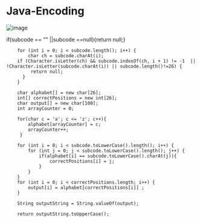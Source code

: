 # Java-Encoding
![image](https://user-images.githubusercontent.com/50263561/119373252-e2d0a780-bcc0-11eb-9424-6403f280fedb.png)
  

 if(subcode == "" ||subcode ==null){return null;}
        
        for (int i = 0; i < subcode.length(); i++) {
            char ch = subcode.charAt(i);
        if (Character.isLetter(ch) && subcode.indexOf(ch, i + 1) != -1  || !Character.isLetter(subcode.charAt(i)) || subcode.length()!=26) {
             return null; 
          }
        }

        char alphabet[] = new char[26];
        int[] correctPositions = new int[26];
        char output[] = new char[100];
        int arrayCounter = 0;
    
        for(char c = 'a'; c <= 'z'; c++){
            alphabet[arrayCounter] = c;
            arrayCounter++;
         }
    
        for (int i = 0; i < subcode.toLowerCase().length(); i++) {
            for (int j = 0; j < subcode.toLowerCase().length(); j++) {
                if(alphabet[i] == subcode.toLowerCase().charAt(j)){
                    correctPositions[i] = j;
                }
            }
        }
        for (int i = 0; i < correctPositions.length; i++) {
            output[i] = alphabet[correctPositions[i]] ;
        }
    
        String outputString = String.valueOf(output);
        
        return outputString.toUpperCase();
